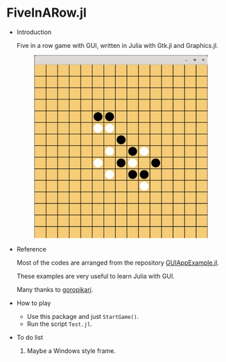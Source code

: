# FiveInARow.jl
* Introduction
    
    Five in a row game with GUI, written in Julia with Gtk.jl and Graphics.jl. 
    <p align="center">
    <img src="figs/example.png" alt="drawing" width="400"/>
    </p>

* Reference

    Most of the codes are arranged from the repository [GUIAppExample.jl](https://github.com/goropikari/GUIAppExample.jl/tree/master/example/Reversi).

    These examples are very useful to learn Julia with GUI.

    Many thanks to [goropikari](https://github.com/goropikari).

* How to play
  
    * Use this package and just ```StartGame()```.
    * Run the script ```Test.jl```.

* To do list

    1. Maybe a Windows style frame.
